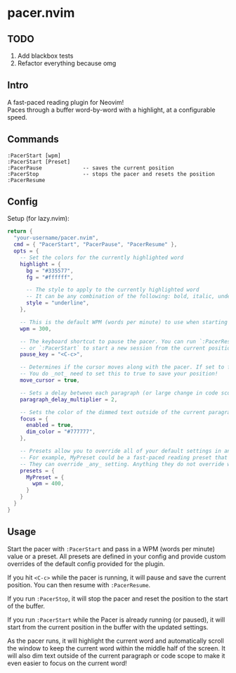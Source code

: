 # pacer.nvim

## TODO

1. Add blackbox tests
1. Refactor everything because omg

## Intro

A fast-paced reading plugin for Neovim!  
Paces through a buffer word-by-word with a highlight, at a configurable speed.

## Commands

```vim
:PacerStart [wpm]
:PacerStart [Preset]
:PacerPause             -- saves the current position
:PacerStop              -- stops the pacer and resets the position
:PacerResume
```

## Config

Setup (for lazy.nvim):

```lua
return {
  "your-username/pacer.nvim",
  cmd = { "PacerStart", "PacerPause", "PacerResume" },
  opts = {
    -- Set the colors for the currently highlighted word
    highlight = {
      bg = "#335577",
      fg = "#ffffff",

      -- The style to apply to the currently highlighted word
      -- It can be any combination of the following: bold, italic, underline, undercurl
      style = "underline",
    },

    -- This is the default WPM (words per minute) to use when starting the pacer if no WPM or Preset is provided
    wpm = 300,

    -- The keyboard shortcut to pause the pacer. You can run `:PacerResume` to restart your existing pacer session,
    -- or `:PacerStart` to start a new session from the current position in the buffer.
    pause_key = "<C-c>",

    -- Determines if the cursor moves along with the pacer. If set to false, the pacer will highlight words without moving the cursor.
    -- You do _not_ need to set this to true to save your position!
    move_cursor = true,

    -- Sets a delay between each paragraph (or large change in code scope) to make transitions smoother.
    paragraph_delay_multiplier = 2,

    -- Sets the color of the dimmed text outside of the current paragraph or code scope.
    focus = {
      enabled = true,
      dim_color = "#777777",
    },

    -- Presets allow you to override all of your default settings in an easy way.
    -- For example, MyPreset could be a fast-paced reading preset that you can quickly switch to.
    -- They can override _any_ setting. Anything they do not override will use the default config.
    presets = {
      MyPreset = {
        wpm = 400,
      }
    }
  }
}
```

## Usage

Start the pacer with `:PacerStart` and pass in a WPM (words per minute) value or a preset. All presets are defined in your config and provide custom overrides of the default config provided for the plugin.

If you hit `<C-c>` while the pacer is running, it will pause and save the current position. You can then resume with `:PacerResume`.

If you run `:PacerStop`, it will stop the pacer and reset the position to the start of the buffer.

If you run `:PacerStart` while the Pacer is already running (or paused), it will start from the current position in the buffer with the updated settings.

As the pacer runs, it will highlight the current word and automatically scroll the window to keep the current word within the middle half of the screen. It will also dim text outside of the current paragraph or code scope to make it even easier to focus on the current word!
